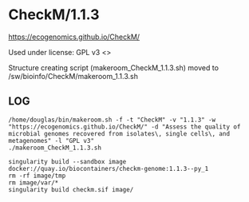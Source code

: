 CheckM/1.1.3
========================

<https://ecogenomics.github.io/CheckM/>

Used under license:
GPL v3
<>

Structure creating script (makeroom_CheckM_1.1.3.sh) moved to /sw/bioinfo/CheckM/makeroom_1.1.3.sh

LOG
---

    /home/douglas/bin/makeroom.sh -f -t "CheckM" -v "1.1.3" -w "https://ecogenomics.github.io/CheckM/" -d "Assess the quality of microbial genomes recovered from isolates\, single cells\, and metagenomes" -l "GPL v3"
    ./makeroom_CheckM_1.1.3.sh

    singularity build --sandbox image docker://quay.io/biocontainers/checkm-genome:1.1.3--py_1
    rm -rf image/tmp
    rm image/var/*
    singularity build checkm.sif image/
